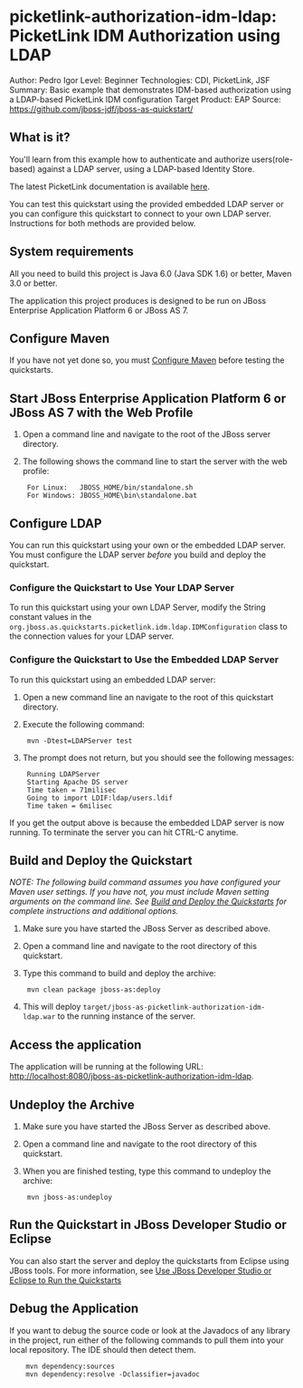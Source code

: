 picketlink-authorization-idm-ldap: PicketLink IDM Authorization using LDAP
===============================
Author: Pedro Igor
Level: Beginner
Technologies: CDI, PicketLink, JSF
Summary: Basic example that demonstrates IDM-based authorization using a LDAP-based PicketLink IDM configuration
Target Product: EAP
Source: <https://github.com/jboss-jdf/jboss-as-quickstart/>


What is it?
-----------

You'll learn from this example how to authenticate and authorize users(role-based) against a LDAP server,
using a LDAP-based Identity Store.

The latest PicketLink documentation is available [here](http://docs.jboss.org/picketlink/2/latest/).

You can test this quickstart using the provided embedded LDAP server or you can configure this quickstart to connect to your own LDAP server. Instructions for both methods are provided below.


System requirements
-------------------

All you need to build this project is Java 6.0 (Java SDK 1.6) or better, Maven 3.0 or better.

The application this project produces is designed to be run on JBoss Enterprise Application Platform 6 or JBoss AS 7. 

 
Configure Maven
---------------

If you have not yet done so, you must [Configure Maven](../README.md#mavenconfiguration) before testing the quickstarts.


Start JBoss Enterprise Application Platform 6 or JBoss AS 7 with the Web Profile
-------------------------

1. Open a command line and navigate to the root of the JBoss server directory.
2. The following shows the command line to start the server with the web profile:

        For Linux:   JBOSS_HOME/bin/standalone.sh
        For Windows: JBOSS_HOME\bin\standalone.bat


Configure LDAP
--------------------

You can run this quickstart using your own or the embedded LDAP server. You must configure the LDAP server *before* you build and deploy the quickstart.

### Configure the Quickstart to Use Your LDAP Server

To run this quickstart using your own LDAP Server, modify the String constant values in the  `org.jboss.as.quickstarts.picketlink.idm.ldap.IDMConfiguration` class to the connection values for your LDAP server.

### Configure the Quickstart to Use the Embedded LDAP Server

To run this quickstart using an embedded LDAP server:

1. Open a new command line an navigate to the root of this quickstart directory.

2. Execute the following command:

        mvn -Dtest=LDAPServer test
3. The prompt does not return, but you should see the following messages:

        Running LDAPServer
        Starting Apache DS server
        Time taken = 71milisec
        Going to import LDIF:ldap/users.ldif
        Time taken = 6milisec

If you get the output above is because the embedded LDAP server is now running. To terminate the server you can hit CTRL-C anytime.


Build and Deploy the Quickstart
-------------------------

_NOTE: The following build command assumes you have configured your Maven user settings. If you have not, you must include Maven setting arguments on the command line. See [Build and Deploy the Quickstarts](../README.md#buildanddeploy) for complete instructions and additional options._

1. Make sure you have started the JBoss Server as described above.
2. Open a command line and navigate to the root directory of this quickstart.
3. Type this command to build and deploy the archive:

        mvn clean package jboss-as:deploy

4. This will deploy `target/jboss-as-picketlink-authorization-idm-ldap.war` to the running instance of the server.


Access the application 
---------------------

The application will be running at the following URL: <http://localhost:8080/jboss-as-picketlink-authorization-idm-ldap>.


Undeploy the Archive
--------------------

1. Make sure you have started the JBoss Server as described above.
2. Open a command line and navigate to the root directory of this quickstart.
3. When you are finished testing, type this command to undeploy the archive:

        mvn jboss-as:undeploy


Run the Quickstart in JBoss Developer Studio or Eclipse
-------------------------------------
You can also start the server and deploy the quickstarts from Eclipse using JBoss tools. For more information, see [Use JBoss Developer Studio or Eclipse to Run the Quickstarts](../README.md#useeclipse) 


Debug the Application
------------------------------------

If you want to debug the source code or look at the Javadocs of any library in the project, run either of the following commands to pull them into your local repository. The IDE should then detect them.

        mvn dependency:sources
        mvn dependency:resolve -Dclassifier=javadoc
